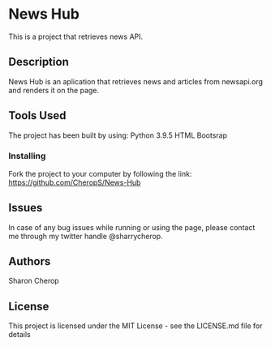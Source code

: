 # News Hub

This is a project that retrieves news API.

## Description

News Hub is an aplication that retrieves news and articles from newsapi.org and renders it on the page. 
## Tools Used

The project has been built by using:
Python 3.9.5
HTML
Bootsrap 

### Installing

Fork the project to your computer by following the link: https://github.com/CheropS/News-Hub


## Issues 
In case of any bug issues while running or using the page, please contact me through my twitter handle @sharrycherop. 



## Authors

Sharon Cherop

## License

This project is licensed under the MIT License - see the LICENSE.md file for details
